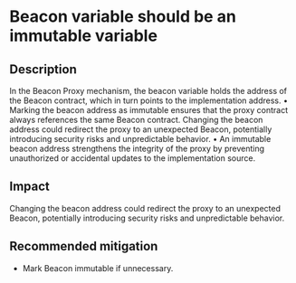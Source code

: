 # Beacon variable should be an immutable variable

## **Description** 
In the Beacon Proxy mechanism, the beacon variable holds the address of the Beacon contract, which in turn points to the implementation address.
	•	Marking the beacon address as immutable ensures that the proxy contract always references the same Beacon contract. Changing the beacon address could redirect the proxy to an unexpected Beacon, potentially introducing security risks and unpredictable behavior.
	•	An immutable beacon address strengthens the integrity of the proxy by preventing unauthorized or accidental updates to the implementation source.

## **Impact** 

Changing the beacon address could redirect the proxy to an unexpected Beacon, potentially introducing security risks and unpredictable behavior.

## **Recommended mitigation**
- Mark Beacon immutable if unnecessary.